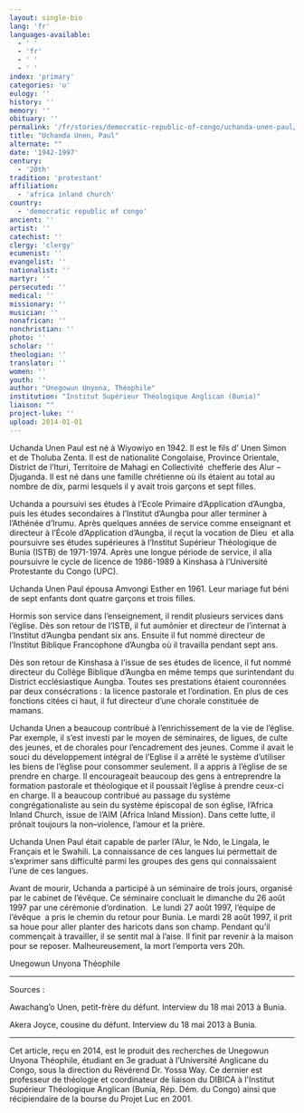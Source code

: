 ```yaml
---
layout: single-bio
lang: 'fr'
languages-available:
  - ' '
  - 'fr'
  - ' '
  - ' '
index: 'primary'
categories: 'u'
eulogy: ''
history: ''
memory: ''
obituary: ''
permalink: '/fr/stories/democratic-republic-of-congo/uchanda-unen-paul/'
title: "Uchanda Unen, Paul"
alternate: ""
date: '1942-1997'
century:
  - '20th'
tradition: 'protestant'
affiliation:
  - 'africa inland church'
country:
  - 'democratic republic of congo'
ancient: ''
artist: ''
catechist: ''
clergy: 'clergy'
ecumenist: ''
evangelist: ''
nationalist: ''
martyr: ''
persecuted: ''
medical: ''
missionary: ''
musician: ''
nonafrican: ''
nonchristian: ''
photo: ''
scholar: ''
theologian: ''
translator: ''
women: ''
youth: ''
author: "Unegowun Unyona, Théophile"
institution: "Institut Supérieur Théologique Anglican (Bunia)"
liaison: ""
project-luke: ''
upload: 2014-01-01
---
```




Uchanda Unen Paul est n&eacute; &agrave; Wiyowiyo en 1942. Il est le fils d&rsquo; Unen Simon et de Tholuba Zenta. Il est de nationalit&eacute; Congolaise, Province Orientale, District de l&rsquo;Ituri, Territoire de Mahagi en Collectivit&eacute;&nbsp; chefferie des Alur &ndash; Djuganda. Il est n&eacute; dans une famille chr&eacute;tienne o&ugrave; ils &eacute;taient au total au nombre de dix, parmi lesquels il y avait trois gar&ccedil;ons et sept filles.

Uchanda a poursuivi ses &eacute;tudes &agrave; l&rsquo;Ecole Primaire d&rsquo;Application d&rsquo;Aungba, puis les &eacute;tudes secondaires &agrave; l&rsquo;Institut d&rsquo;Aungba pour aller terminer &agrave; l&rsquo;Ath&eacute;n&eacute;e d&rsquo;Irumu. Apr&egrave;s quelques ann&eacute;es de service comme enseignant et directeur &agrave; l&rsquo;&Eacute;cole d&rsquo;Application d&rsquo;Aungba, il re&ccedil;ut la vocation de Dieu&nbsp; et alla poursuivre ses &eacute;tudes sup&eacute;rieures &agrave; l&rsquo;Institut Sup&eacute;rieur Th&eacute;ologique de Bunia (ISTB) de 1971-1974. Apr&egrave;s une longue p&eacute;riode de service, il alla poursuivre le cycle de licence de 1986-1989 &agrave; Kinshasa &agrave; l&rsquo;Universit&eacute; Protestante du Congo (UPC).

Uchanda Unen Paul &eacute;pousa Amvongi Esther en 1961. Leur mariage fut b&eacute;ni de sept enfants dont quatre gar&ccedil;ons et trois filles.

Hormis son service dans l&rsquo;enseignement, il rendit plusieurs services dans l&rsquo;&eacute;glise. D&egrave;s son retour de l&rsquo;ISTB, il fut aum&ocirc;nier et directeur de l&rsquo;internat &agrave; l&rsquo;Institut d&rsquo;Aungba pendant six ans. Ensuite il fut nomm&eacute; directeur de l&rsquo;Institut Biblique Francophone d&rsquo;Aungba o&ugrave; il travailla pendant sept ans.

D&egrave;s son retour de Kinshasa &agrave; l&rsquo;issue de ses &eacute;tudes de licence, il fut nomm&eacute; directeur du Coll&egrave;ge Biblique d&rsquo;Aungba en m&ecirc;me temps que surintendant du District eccl&eacute;siastique Aungba. Toutes ses prestations &eacute;taient couronn&eacute;es par deux cons&eacute;crations&nbsp;: la licence pastorale et l&rsquo;ordination. En plus de ces fonctions cit&eacute;es ci haut, il fut directeur d&rsquo;une chorale constitu&eacute;e de mamans.

Uchanda Unen a beaucoup contribu&eacute; &agrave; l&rsquo;enrichissement de la vie de l&rsquo;&eacute;glise. Par exemple, il s&rsquo;est investi par le moyen de s&eacute;minaires, de ligues, de culte des jeunes, et de chorales pour l&rsquo;encadrement des jeunes. Comme il avait le souci du d&eacute;veloppement int&eacute;gral de l&rsquo;Eglise il a arr&ecirc;t&eacute; le syst&egrave;me d&rsquo;utiliser les biens de l&rsquo;&eacute;glise pour consommer seulement. Il a appris &agrave; l&rsquo;&eacute;glise de se prendre en charge. Il encourageait beaucoup des gens &agrave; entreprendre la formation pastorale et th&eacute;ologique et il poussait l&rsquo;&eacute;glise &agrave; prendre ceux-ci en charge. Il a beaucoup contribu&eacute; au passage du syst&egrave;me congr&eacute;gationaliste au sein du syst&egrave;me &eacute;piscopal de son &eacute;glise, l&rsquo;Africa Inland Church, issue de l&rsquo;AIM (Africa Inland Mission). Dans cette lutte, il pr&ocirc;nait toujours la non&ndash;violence, l&rsquo;amour et la pri&egrave;re.

Uchanda Unen Paul &eacute;tait capable de parler&nbsp;l&rsquo;Alur, le Ndo, le Lingala, le Fran&ccedil;ais et le Swahili. La connaissance de ces langues lui permettait de s&rsquo;exprimer sans difficult&eacute; parmi les groupes des gens qui connaissaient l&rsquo;une de ces langues.

Avant de mourir, Uchanda a particip&eacute; &agrave; un s&eacute;minaire de trois jours, organis&eacute; par le cabinet de l&rsquo;&eacute;v&ecirc;que. Ce s&eacute;minaire concluait le dimanche du 26 ao&ucirc;t 1997 par une c&eacute;r&eacute;monie d&rsquo;ordination.&nbsp; Le lundi 27 ao&ucirc;t 1997, l&rsquo;&eacute;quipe de l&rsquo;&eacute;v&ecirc;que&nbsp; a pris le chemin du retour pour Bunia. Le mardi 28 ao&ucirc;t 1997, il prit sa houe pour aller planter des haricots dans son champ. Pendant qu&rsquo;il commen&ccedil;ait &agrave; travailler, il se sentit mal &agrave; l&rsquo;aise. Il finit par revenir &agrave; la maison pour se reposer. Malheureusement, la mort l&rsquo;emporta vers 20h.

Unegowun Unyona Théophile

---

Sources&nbsp;:

Awachang&rsquo;o Unen, petit-fr&egrave;re du d&eacute;funt. Interview du 18 mai 2013 &agrave; Bunia.

Akera Joyce, cousine du d&eacute;funt. Interview du 18 mai 2013 &agrave; Bunia.

---

Cet article, re&ccedil;u en 2014, est le produit des recherches de Unegowun Unyona Th&eacute;ophile, &eacute;tudiant en 3e graduat &agrave; l&rsquo;Universit&eacute; Anglicane du Congo, sous la direction du R&eacute;v&eacute;rend Dr. Yossa Way. Ce dernier est professeur de th&eacute;ologie et coordinateur de liaison du DIBICA &agrave; l'Institut Sup&eacute;rieur Th&eacute;ologique Anglican (Bunia, R&eacute;p. D&eacute;m. du Congo) ainsi que r&eacute;cipiendaire de la bourse du Projet Luc en 2001.
